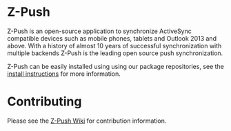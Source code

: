 # Z-Push
Z-Push is an open-source application to synchronize ActiveSync compatible devices such as mobile phones, tablets and Outlook 2013 and above. With a history of almost 10 years of successful synchronization with multiple backends Z-Push is the leading open source push synchronization.

Z-Push can be easily installed using using our package repositories, see the [install instructions](https://wiki.z-hub.io/display/ZP/Installation) for more information.

# Contributing
Please see the [Z-Push Wiki](https://wiki.z-hub.io/display/ZP/Development+guidelines) for contribution information.